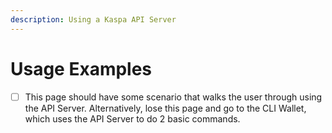 ```yaml
---
description: Using a Kaspa API Server
---
```


# Usage Examples

* [ ] This page should have some scenario that walks the user through using the API Server. Alternatively, lose this page and go to the CLI Wallet, which uses the API Server to do 2 basic commands.

